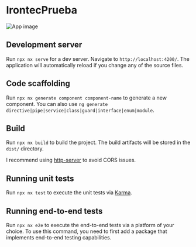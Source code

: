 # IrontecPrueba

![App image](http://url/to/img.png)
## Development server

Run `npx nx serve` for a dev server. Navigate to `http://localhost:4200/`. The application will automatically reload if you change any of the source files.

## Code scaffolding

Run `npx nx generate component component-name` to generate a new component. You can also use `ng generate directive|pipe|service|class|guard|interface|enum|module`.

## Build

Run `npx nx build` to build the project. The build artifacts will be stored in the `dist/` directory.

I recommend using [http-server](https://www.npmjs.com/package/http-server) to avoid CORS issues. 

## Running unit tests

Run `npx nx test` to execute the unit tests via [Karma](https://karma-runner.github.io).

## Running end-to-end tests

Run `npx nx e2e` to execute the end-to-end tests via a platform of your choice. To use this command, you need to first add a package that implements end-to-end testing capabilities.